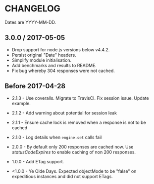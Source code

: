 # CHANGELOG

Dates are YYYY-MM-DD.

## 3.0.0 / 2017-05-05
* Drop support for node.js versions below v4.4.2.
* Persist original "Date" headers.
* Simplify module initialisation.
* Add benchmarks and results to README.
* Fix bug whereby 304 responses were not cached.


## Before 2017-04-28
* 2.1.3 - Use coveralls. Migrate to TravisCI. Fix session issue. Update example.

* 2.1.2 - Add warning about potential for session leak

* 2.1.1 - Ensure cache lock is removed when a response is not to be cached

* 2.1.0 - Log details when `engine.set` calls fail

* 2.0.0 - By default only 200 responses are cached now. Use _statusCodeExpires_
to enable caching of non 200 responses.

* 1.0.0 - Add ETag support.

* <1.0.0 - Ye Olde Days. Expected objectMode to be "false" on expeditious
instances and did not support ETags.
